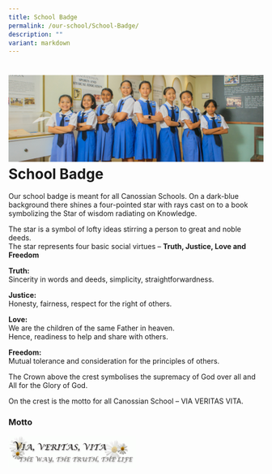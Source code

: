 ```yaml
---
title: School Badge
permalink: /our-school/School-Badge/
description: ""
variant: markdown
---
```


![](/images/Web_banners/webbanner2024_25.jpg)School Badge
============

Our school badge is meant for all Canossian Schools. On a dark-blue background there shines a four-pointed star with rays cast on to a book symbolizing the Star of wisdom radiating on Knowledge.

The star is a symbol of lofty ideas stirring a person to great and noble deeds.  
The star represents four basic social virtues –&nbsp;<b>Truth, Justice, Love and Freedom</b>

<b>Truth:</b>&nbsp;  
Sincerity in words and deeds, simplicity, straightforwardness.

<b>Justice:</b>&nbsp;  
Honesty, fairness, respect for the right of others.

<b>Love:</b>&nbsp;  
We are the children of the same Father in heaven.  
Hence, readiness to help and share with others.

<b>Freedom:</b>&nbsp;  
Mutual tolerance and consideration for the principles of others.

The Crown above the crest symbolises the supremacy of God over all and All for the Glory of God.

On the crest is the motto for all Canossian School – VIA VERITAS VITA.


### Motto

<img src="/images/Motto.gif" style="width:50%">